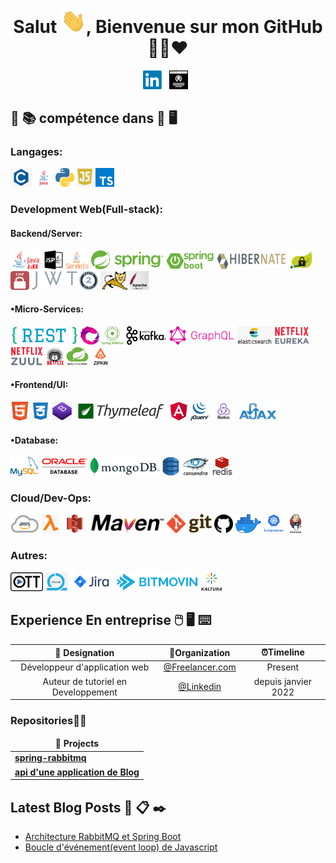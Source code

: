 
<h1 align="center">Salut <img src="https://raw.githubusercontent.com/mapenda-source/mapenda-source/master/Hi.gif" width="40px" />, Bienvenue sur mon GitHub 👨‍💻❤️</h1>
  
<!--
[![HitCount](http://hits.dwyl.com/soumyadip007/soumyadip007.svg)](http://hits.dwyl.com/soumyadip007/soumyadip007)
<b>- Platform:</b>
# Salut , je m'appelle Mapenda Dioum 👋:man_technologist:
<code><img height="30" src="https://raw.githubusercontent.com/github/explore/80688e429a7d4ef2fca1e82350fe8e3517d3494d/topics/docker/docker.png"></code>
<code><img height="30" src="https://raw.githubusercontent.com/github/explore/80688e429a7d4ef2fca1e82350fe8e3517d3494d/topics/vagrant/vagrant.png"></code>
<code><img height="30" src="https://raw.githubusercontent.com/github/explore/80688e429a7d4ef2fca1e82350fe8e3517d3494d/topics/kubernetes/kubernetes.png"></code>
<code><img height="30" src="https://raw.githubusercontent.com/github/explore/80688e429a7d4ef2fca1e82350fe8e3517d3494d/topics/maven/maven.png"></code>
### Platforme
<code><img src="https://raw.githubusercontent.com/mapenda-source/mapenda-source/master/img/platform/linux.png" height="30"></code>
<code><img src="https://raw.githubusercontent.com/mapenda-source/mapenda-source/master/img/platform/windows.jpg" height="30"></code>
<img src="https://gpvc.arturio.dev/soumyadip007" alt="profile views"/> (https://visitor-badge.glitch.me/badge?page_id=soumyadip007.soumyadip007 --->

<p align="center">
<a href="https://www.linkedin.com/"><img height="30" src="https://raw.githubusercontent.com/mapenda-source/mapenda-source/master/img/social/l.png"></a>&nbsp;&nbsp;
<a href="https://mapenda-source.github.io/curriculum-vitae/"><img height="30" src="https://raw.githubusercontent.com/mapenda-source/mapenda-source/master/img/social/p.png"></a>&nbsp;&nbsp;
</p>
  


## :open_book: :books: compétence dans :closed_book: :desktop_computer:


### Langages:
<code><img src="https://raw.githubusercontent.com/mapenda-source/mapenda-source/master/img/pl/c.png" height="30"></code>
<code><img src="https://raw.githubusercontent.com/mapenda-source/mapenda-source/master/img/pl/java.png" height="30"></code>
<code><img src="https://raw.githubusercontent.com/mapenda-source/mapenda-source/master/img/pl/python.png" height="30"></code>
<code><img src="https://raw.githubusercontent.com/mapenda-source/mapenda-source/master/img/pl/js.png" height="30"></code>
<code><img src="https://raw.githubusercontent.com/mapenda-source/mapenda-source/master/img/pl/ts.png" height="30"></code>

### Development Web(Full-stack):

#### Backend/Server:
<code><img src="https://raw.githubusercontent.com/mapenda-source/mapenda-source/master/img/web/backend/j2ee.png" height="30"></code>
<code><img src="https://raw.githubusercontent.com/mapenda-source/mapenda-source/master/img/web/backend/jsp.png" height="30"></code>
<code><img src="https://raw.githubusercontent.com/mapenda-source/mapenda-source/master/img/web/backend/servlet.png" height="30"></code>
<code><img src="https://raw.githubusercontent.com/mapenda-source/mapenda-source/master/img/web/backend/spring-1.png" height="30"></code>
<code><img src="https://raw.githubusercontent.com/mapenda-source/mapenda-source/master/img/web/backend/spring-boot.png" height="30"></code>
<code><img src="https://raw.githubusercontent.com/mapenda-source/mapenda-source/master/img/web/backend/hibernate.jpeg" height="30"></code>
<code><img src="https://raw.githubusercontent.com/mapenda-source/mapenda-source/master/img/web/security/security.png" height="30"></code>
<code><img src="https://raw.githubusercontent.com/mapenda-source/mapenda-source/master/img/web/security/ldap.png" height="30"></code>
<code><img src="https://raw.githubusercontent.com/mapenda-source/mapenda-source/master/img/web/security/jwt.png" height="30"></code>
<code><img src="https://raw.githubusercontent.com/mapenda-source/mapenda-source/master/img/web/security/oauth.png" height="30"></code>
<code><img src="https://raw.githubusercontent.com/mapenda-source/mapenda-source/master/img/web/backend/tomcat.jpg" height="30"></code>

#### •Micro-Services:
<code><img src="https://raw.githubusercontent.com/mapenda-source/mapenda-source/master/img/web/ms/rest.png" height="30"></code>
<code><img src="https://raw.githubusercontent.com/mapenda-source/mapenda-source/master/img/web/ms/rx.png" height="30"></code>
<code><img src="https://raw.githubusercontent.com/mapenda-source/mapenda-source/master/img/web/ms/webflux.jpg" height="30"></code>
<code><img src="https://raw.githubusercontent.com/mapenda-source/mapenda-source/master/img/web/ms/kafka.png" height="30"></code>
<code><img src="https://raw.githubusercontent.com/mapenda-source/mapenda-source/master/img/web/ms/graphql.png" height="30"></code>
<code><img src="https://raw.githubusercontent.com/mapenda-source/mapenda-source/master/img/web/ms/elastic.png" height="30"></code>
<code><img src="https://raw.githubusercontent.com/mapenda-source/mapenda-source/master/img/web/ms/eureka.png" height="30"></code>
<code><img src="https://raw.githubusercontent.com/mapenda-source/mapenda-source/master/img/web/ms/zuul.png" height="30"></code>
<code><img src="https://raw.githubusercontent.com/mapenda-source/mapenda-source/master/img/web/ms/hystrix.jpg" height="30"></code>
<code><img src="https://raw.githubusercontent.com/mapenda-source/mapenda-source/master/img/web/ms/seluth.png" height="30"></code>
<code><img src="https://raw.githubusercontent.com/mapenda-source/mapenda-source/master/img/web/ms/zipkin.png" height="30"></code>

#### •Frontend/UI:
<code><img src="https://raw.githubusercontent.com/mapenda-source/mapenda-source/master/img/web/ui/html.png" height="30"></code>
<code><img src="https://raw.githubusercontent.com/mapenda-source/mapenda-source/master/img/web/ui/css.png" height="30"></code>
<code><img src="https://raw.githubusercontent.com/mapenda-source/mapenda-source/master/img/web/ui/bt.jpg" height="30"></code>
<code><img src="https://raw.githubusercontent.com/mapenda-source/mapenda-source/master/img/web/ui/thymeleaf.png" height="30"></code>
<code><img src="https://raw.githubusercontent.com/mapenda-source/mapenda-source/master/img/web/ui/angular.jpg" height="30"></code>
<code><img src="https://raw.githubusercontent.com/mapenda-source/mapenda-source/master/img/web/ui/jq.jpg" height="30"></code>
<code><img src="https://raw.githubusercontent.com/mapenda-source/mapenda-source/master/img/web/ui/redux.png" height="30"></code>
<code><img src="https://raw.githubusercontent.com/mapenda-source/mapenda-source/master/img/web/ui/ajax.png" height="30"></code>

#### •Database:
<code><img src="https://raw.githubusercontent.com/mapenda-source/mapenda-source/master/img/db/mysql1.png" height="30"></code>
<code><img src="https://raw.githubusercontent.com/mapenda-source/mapenda-source/master/img/db/oracle.png" height="30"></code>
<code><img src="https://raw.githubusercontent.com/mapenda-source/mapenda-source/master/img/db/mongo.png" height="30"></code>
<code><img src="https://raw.githubusercontent.com/mapenda-source/mapenda-source/master/img/db/dy.png" height="30"></code>
<code><img src="https://raw.githubusercontent.com/mapenda-source/mapenda-source/master/img/db/cas.png" height="30"></code>
<code><img src="https://raw.githubusercontent.com/mapenda-source/mapenda-source/master/img/db/redis.png" height="30"></code>

### Cloud/Dev-Ops:
<code><img src="https://raw.githubusercontent.com/mapenda-source/mapenda-source/master/img/cloud/aws.png" height="30"></code>
<code><img src="https://raw.githubusercontent.com/mapenda-source/mapenda-source/master/img/cloud/lambda.png" height="30"></code>
<code><img src="https://raw.githubusercontent.com/mapenda-source/mapenda-source/master/img/cloud/s3.png" height="30"></code>
<code><img src="https://raw.githubusercontent.com/mapenda-source/mapenda-source/master/img/cloud/maven.png" height="30"></code>
<code><img src="https://raw.githubusercontent.com/mapenda-source/mapenda-source/master/img/cloud/git.png" height="30"></code>
<code><img src="https://raw.githubusercontent.com/mapenda-source/mapenda-source/master/img/cloud/github.png" height="30"></code>
<code><img src="https://raw.githubusercontent.com/mapenda-source/mapenda-source/master/img/cloud/docker.png" height="30"></code>
<code><img src="https://raw.githubusercontent.com/mapenda-source/mapenda-source/master/img/cloud/ku.jpg" height="30"></code>
<code><img src="https://raw.githubusercontent.com/mapenda-source/mapenda-source/master/img/cloud/jenkins.jpg" height="30"></code>

### Autres:
<code><img src="https://raw.githubusercontent.com/mapenda-source/mapenda-source/master/img/other/ott.png" height="30"></code>
<code><img src="https://raw.githubusercontent.com/mapenda-source/mapenda-source/master/img/other/agile.jpg" height="30"></code>
<code><img src="https://raw.githubusercontent.com/mapenda-source/mapenda-source/master/img/other/jira.png" height="30"></code>
<code><img src="https://raw.githubusercontent.com/mapenda-source/mapenda-source/master/img/other/bitmovin.png" height="30"></code>
<code><img src="https://raw.githubusercontent.com/mapenda-source/mapenda-source/master/img/other/kaltura.png" height="30"></code>


## Experience En entreprise :computer_mouse: :desktop_computer: :keyboard:

| 💼 Designation |  🏢Organization | ⏰Timeline  |
| :-: | :-: | :-: |
| Développeur d'application web | [@Freelancer.com](https://www.freelancer.com/en) | Present |
| Auteur de tutoriel en Developpement | [@Linkedin](https://www.linkedin.com/) |  depuis janvier 2022 |


<h3>Repositories🔺👑</h3>
<table>
  <thead align="center">
    <tr border: none;>
      <td><b>🎁 Projects</b></td>
    </tr>
  </thead>
  <tbody>
    <tr>
	    <td><a href="https://github.com/mapenda-source/spring-boot-rabbitmq"><b>spring-rabbitmq</b></a></td>
    </tr>
    <tr> 
	    <td><a href="https://github.com/mapenda-source/blog-rest-api"><b>api d'une application de Blog</b></a></td>
    </tr>
	 
  </tbody>	 
</table>


## Latest Blog Posts :speech_balloon: :clipboard: :black_nib:
  <ul>
    <li><a href="https://www.linkedin.com/post/edit/7001604584079065088/" />Architecture RabbitMQ et Spring Boot</a></li>
   <li><a href="https://www.linkedin.com/post/edit/7002866535203569664/" />Boucle d'événement(event loop) 
de Javascript</a></li>
  </ul>


